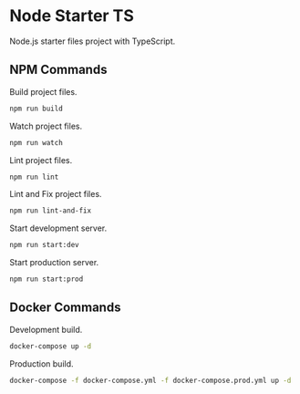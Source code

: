 # Node Starter TS

Node.js starter files project with TypeScript.

## NPM Commands

Build project files.

```bash
npm run build
```

Watch project files.

```bash
npm run watch
```

Lint project files.

```bash
npm run lint
```

Lint and Fix project files.

```bash
npm run lint-and-fix
```

Start development server.

```bash
npm run start:dev
```

Start production server.

```bash
npm run start:prod
```

## Docker Commands

Development build.

```bash
docker-compose up -d
```

Production build.

```bash
docker-compose -f docker-compose.yml -f docker-compose.prod.yml up -d
```
